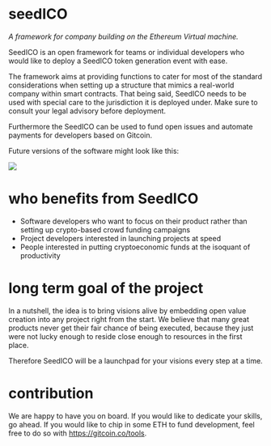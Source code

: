 # seedICO
*A framework for company building on the Ethereum Virtual machine.*

SeedICO is an open framework for teams or individual developers who would like to deploy a SeedICO token generation event with ease.

The framework aims at providing functions to cater for most of the standard considerations when setting up a structure that mimics a real-world company within smart contracts. That being said, SeedICO needs to be used with special care to the jurisdiction it is deployed under. Make sure to consult your legal advisory before deployment.

Furthermore the SeedICO can be used to fund open issues and automate payments for developers based on Gitcoin.

Future versions of the software might look like this:

<img src="https://github.com/empea-careercriminal/seedICO/blob/master/img/systems_overview.png">

# who benefits from SeedICO
* Software developers who want to focus on their product rather than setting up crypto-based crowd funding campaigns
* Project developers interested in launching projects at speed
* People interested in putting cryptoeconomic funds at the isoquant of productivity

# long term goal of the project
In a nutshell, the idea is to bring visions alive by embedding open value creation into any project right from the start. We believe that many great products never get their fair chance of being executed, because they just were not lucky enough to reside close enough to resources in the first place.

Therefore SeedICO will be a launchpad for your visions every step at a time.

# contribution
We are happy to have you on board. If you would like to dedicate your skills, go ahead. If you would like to chip in some ETH to fund development, feel free to do so with https://gitcoin.co/tools.
